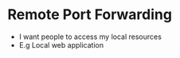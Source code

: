 # Remote Port Forwarding

* I want people to access my local resources
* E.g Local web application

